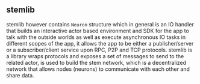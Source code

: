 


## stemlib

stemlib however contains `Neuron` structure which in general is an IO handler that builds an interactive actor based environment and SDK for the app to talk with the outside worlds as well as execute asynchronous IO tasks in different scopes of the app, it allows the app to be either a publisher/server or a subscriber/client service upon RPC, P2P and TCP protocols.
stemlib is a library wraps protocols and exposes a set of messages to send to the related actor, is used to build the stem network, which is a decentralized network that allows nodes (neurons) to communicate with each other and share data.